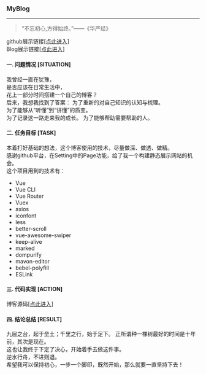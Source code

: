 ### MyBlog
---
> “不忘初心,方得始终。”——《华严经》

github展示链接[[点此进入]](https://github.com/gengjian1203)  
Blog展示链接[[点此进入]](https://gengjian1203.github.io/MyBlog/dist/#/)  

#### 一. 问题情况 [SITUATION]  
我曾经一直在犹豫，  
是否应该在日常生活中，  
花上一部分时间搭建一个自己的博客？  
后来，我想我找到了答案：
为了重新的对自己知识的认知与梳理。  
为了能够从“听懂”到“讲懂”的质变。  
为了记录这一路走来我的成长。
为了能够帮助需要帮助的人。

#### 二. 任务目标 [TASK]
本着打好基础的想法，这个博客使用的技术，尽量做深、做透、做精。  
感谢github平台，在Setting中的Page功能，给了我一个构建静态展示网站的机会。  
这个项目用到的技术有：  
* Vue  
* Vue CLI  
* Vue Router  
* Vuex  
* axios  
* iconfont  
* less
* better-scroll  
* vue-awesome-swiper  
* keep-alive   
* marked  
* dompurify  
* mavon-editor  
* bebel-polyfill  
* ESLink  

#### 三. 代码实现 [ACTION]
博客源码[[点此进入]](https://github.com/gengjian1203/MyBlog)

#### 四. 结论总结 [RESULT]
九层之台，起于垒土；千里之行，始于足下。
正所谓种一棵树最好的时间是十年前，其次是现在。  
这也让我终于下定了决心，开始着手去做这件事。  
逆水行舟，不进则退。  
希望我可以保持初心，一步一个脚印，既然开始，那么就要一直坚持下去！  
